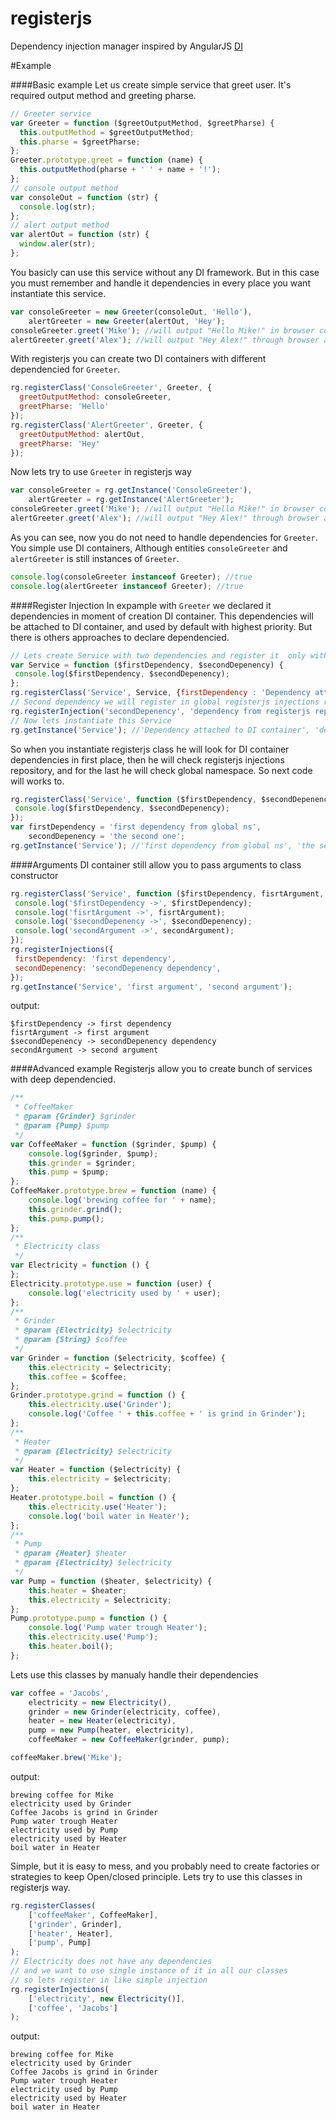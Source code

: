 registerjs
==========

Dependency injection manager inspired by AngularJS [DI](https://docs.angularjs.org/guide/di)

#Example

####Basic example
Let us create simple service that greet user. It's required output method and greeting pharse.

```js
// Greeter service
var Greeter = function ($greetOutputMethod, $greetPharse) {
  this.outputMethod = $greetOutputMethod;
  this.pharse = $greetPharse;
};
Greeter.prototype.greet = function (name) {
  this.outputMethod(pharse + ' ' + name + '!');
};
// console output method
var consoleOut = function (str) {
  console.log(str);
};
// alert output method
var alertOut = function (str) {
  window.aler(str);
};
```
You basicly can use this service without any DI framework. But in this case you must remember and handle it dependencies in every place you want instantiate this service.

```js
var consoleGreeter = new Greeter(consoleOut, 'Hello'),
    alertGreeter = new Greeter(alertOut, 'Hey');
consoleGreeter.greet('Mike'); //will output "Hello Mike!" in browser console
alertGreeter.greet('Alex'); //will output "Hey Alex!" through browser alert 
```
With registerjs you can create two DI containers with different dependencied for `Greeter`.
```js
rg.registerClass('ConsoleGreeter', Greeter, {
  greetOutputMethod: consoleGreeter,
  greetPharse: 'Hello'
}); 
rg.registerClass('AlertGreeter', Greeter, {
  greetOutputMethod: alertOut,
  greetPharse: 'Hey'
}); 
```
Now lets try to use `Greeter` in registerjs way
```js
var consoleGreeter = rg.getInstance('ConsoleGreeter'),
    alertGreeter = rg.getInstance('AlertGreeter');
consoleGreeter.greet('Mike'); //will output "Hello Mike!" in browser console
alertGreeter.greet('Alex'); //will output "Hey Alex!" through browser alert 
```
As you can see, now you do not need to handle dependencies for `Greeter`. You simple use DI containers, Although 
entities `consoleGreeter` and `alertGreeter` is still instances of `Greeter`.
```js
console.log(consoleGreeter instanceof Greeter); //true
console.log(alertGreeter instanceof Greeter); //true
```
####Register Injection
In expample with `Greeter` we declared it dependencies in moment of creation DI container. This dependencies will be attached to DI container, and used by default with highest priority. But there is others approaches to declare dependencied. 
```js
// Lets create Service with two dependencies and register it  only with one of them.
var Service = function ($firstDependency, $secondDepenency) {
 console.log($firstDependency, $secondDepenency);
};
rg.registerClass('Service', Service, {firstDependency : 'Dependency attached to DI container'});
// Second dependency we will register in global registerjs injections repository
rg.registerInjection('secondDepenency', 'dependency from registerjs repository');
// Now lets instantiate this Service
rg.getInstance('Service'); //'Dependency attached to DI container', 'dependency from registerjs repository'
```
So when you instantiate registerjs class he will look for DI container dependencies in first place, then he will check registerjs injections repository, and for the last he will check global namespace. So next code will works to.
```js
rg.registerClass('Service', function ($firstDependency, $secondDepenency) {
 console.log($firstDependency, $secondDepenency);
});
var firstDependency = 'first dependency from global ns',
    secondDepenency = 'the second one';
rg.getInstance('Service'); //'first dependency from global ns', 'the second one'
```
####Arguments
DI container still allow you to pass arguments to class constructor
```js
rg.registerClass('Service', function ($firstDependency, fisrtArgument, $secondDepenency, secondArgument) {
 console.log('$firstDependency ->', $firstDependency);
 console.log('fisrtArgument ->', fisrtArgument);
 console.log('$secondDepenency ->', $secondDepenency);
 console.log('secondArgument ->', secondArgument);
});
rg.registerInjections({
 firstDependency: 'first dependency',
 secondDepenency: 'secondDepenency dependency',
});
rg.getInstance('Service', 'first argument', 'second argument'); 
```
output:
```
$firstDependency -> first dependency 
fisrtArgument -> first argument 
$secondDepenency -> secondDepenency dependency 
secondArgument -> second argument 
```
####Advanced example
Registerjs allow you to create bunch of services with deep dependencied.
```js
/**
 * CoffeeMaker
 * @param {Grinder} $grinder
 * @param {Pump} $pump
 */
var CoffeeMaker = function ($grinder, $pump) {
    console.log($grinder, $pump);
    this.grinder = $grinder;
    this.pump = $pump;
};
CoffeeMaker.prototype.brew = function (name) {
    console.log('brewing coffee for ' + name);
    this.grinder.grind();
    this.pump.pump();
};
/**
 * Electricity class
 */
var Electricity = function () {
};
Electricity.prototype.use = function (user) {
    console.log('electricity used by ' + user);
};
/**
 * Grinder
 * @param {Electricity} $electricity
 * @param {String} $coffee
 */
var Grinder = function ($electricity, $coffee) {
    this.electricity = $electricity;
    this.coffee = $coffee;
};
Grinder.prototype.grind = function () {
    this.electricity.use('Grinder');
    console.log('Coffee ' + this.coffee + ' is grind in Grinder');
};
/**
 * Heater
 * @param {Electricity} $electricity
 */
var Heater = function ($electricity) {
    this.electricity = $electricity;
};
Heater.prototype.boil = function () {
    this.electricity.use('Heater');
    console.log('boil water in Heater');
};
/**
 * Pump
 * @param {Heater} $heater
 * @param {Electricity} $electricity
 */
var Pump = function ($heater, $electricity) {
    this.heater = $heater;
    this.electricity = $electricity;
};
Pump.prototype.pump = function () {
    console.log('Pump water trough Heater');
    this.electricity.use('Pump');
    this.heater.boil();
};
```
Lets use this classes by manualy handle their dependencies
```js
var coffee = 'Jacobs',
    electricity = new Electricity(),
    grinder = new Grinder(electricity, coffee),
    heater = new Heater(electricity),
    pump = new Pump(heater, electricity),
    coffeeMaker = new CoffeeMaker(grinder, pump);

coffeeMaker.brew('Mike');
```
output:
```
brewing coffee for Mike
electricity used by Grinder
Coffee Jacobs is grind in Grinder
Pump water trough Heater
electricity used by Pump
electricity used by Heater 
boil water in Heater  
```
Simple, but it is easy to mess, and you probably need to create factories or strategies to keep Open/closed principle. Lets try to use this classes in registerjs way.
```js
rg.registerClasses(
    ['coffeeMaker', CoffeeMaker],
    ['grinder', Grinder],
    ['heater', Heater],
    ['pump', Pump]
);
// Electricity does not have any dependencies
// and we want to use single instance of it in all our classes
// so lets register in like simple injection
rg.registerInjections(
    ['electricity', new Electricity()],
    ['coffee', 'Jacobs']
);
```
output:
```
brewing coffee for Mike
electricity used by Grinder
Coffee Jacobs is grind in Grinder
Pump water trough Heater
electricity used by Pump
electricity used by Heater
boil water in Heater 
```
